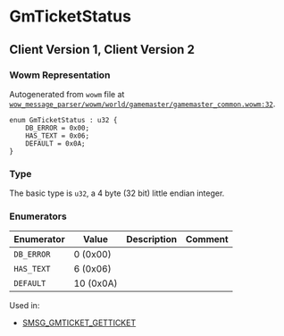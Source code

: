 # GmTicketStatus

## Client Version 1, Client Version 2

### Wowm Representation

Autogenerated from `wowm` file at [`wow_message_parser/wowm/world/gamemaster/gamemaster_common.wowm:32`](https://github.com/gtker/wow_messages/tree/main/wow_message_parser/wowm/world/gamemaster/gamemaster_common.wowm#L32).

```rust,ignore
enum GmTicketStatus : u32 {
    DB_ERROR = 0x00;
    HAS_TEXT = 0x06;
    DEFAULT = 0x0A;
}
```
### Type
The basic type is `u32`, a 4 byte (32 bit) little endian integer.
### Enumerators
| Enumerator | Value  | Description | Comment |
| --------- | -------- | ----------- | ------- |
| `DB_ERROR` | 0 (0x00) |  |  |
| `HAS_TEXT` | 6 (0x06) |  |  |
| `DEFAULT` | 10 (0x0A) |  |  |

Used in:
* [SMSG_GMTICKET_GETTICKET](smsg_gmticket_getticket.md)

